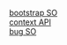 [bootstrap SO](https://stackoverflow.com/questions/54843302/reactjs-bootstrap-navbar-and-routing-not-working-together)  
[context API](https://medium.com/lets-make-something-up/creating-light-dark-mode-on-a-react-app-with-context-589a5465f639)   
[bug SO](https://stackoverflow.com/questions/63156922/onmouseenter-active-on-all-mapped-elements)   

